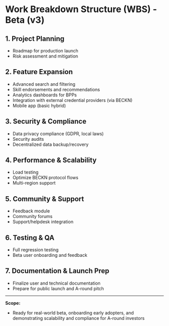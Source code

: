 # Work Breakdown Structure (WBS) - Beta (v3)

## 1. Project Planning
- Roadmap for production launch
- Risk assessment and mitigation

## 2. Feature Expansion
- Advanced search and filtering
- Skill endorsements and recommendations
- Analytics dashboards for BPPs
- Integration with external credential providers (via BECKN)
- Mobile app (basic hybrid)

## 3. Security & Compliance
- Data privacy compliance (GDPR, local laws)
- Security audits
- Decentralized data backup/recovery

## 4. Performance & Scalability
- Load testing
- Optimize BECKN protocol flows
- Multi-region support

## 5. Community & Support
- Feedback module
- Community forums
- Support/helpdesk integration

## 6. Testing & QA
- Full regression testing
- Beta user onboarding and feedback

## 7. Documentation & Launch Prep
- Finalize user and technical documentation
- Prepare for public launch and A-round pitch

---

**Scope:**
- Ready for real-world beta, onboarding early adopters, and demonstrating scalability and compliance for A-round investors
